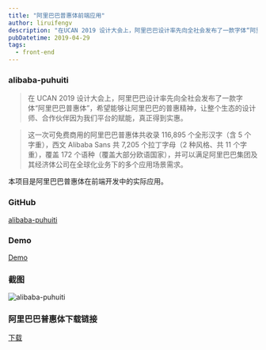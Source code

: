 ```yaml
---
title: "阿里巴巴普惠体前端应用"
author: liruifengv
description: "在UCAN 2019 设计大会上，阿里巴巴设计率先向全社会发布了一款字体“阿里巴巴普惠体”，希望能够让阿里巴巴的普惠精神，让整个生态的设计师、合作伙伴因为我们平台的赋能，真正得到实惠。本项目是阿里巴巴普惠体在前端开发中的实际应用。"
pubDatetime: 2019-04-29
tags:
  - front-end
---
```


### alibaba-puhuiti

> 在 UCAN 2019 设计大会上，阿里巴巴设计率先向全社会发布了一款字体“阿里巴巴普惠体”，希望能够让阿里巴巴的普惠精神，让整个生态的设计师、合作伙伴因为我们平台的赋能，真正得到实惠。

> 这一次可免费商用的阿里巴巴普惠体共收录 116,895 个全形汉字（含 5 个字重），西文 Alibaba Sans 共 7,205 个拉丁字母（2 种风格、共 11 个字重），覆盖 172 个语种（覆盖大部分欧语国家），并可以满足阿里巴巴集团及其经济体公司在全球化业务下的多个应用场景需求。

本项目是阿里巴巴普惠体在前端开发中的实际应用。

### GitHub

[alibaba-puhuiti](https://github.com/liruifengv/alibaba-puhuiti)

### Demo

[Demo](https://liruifengv.github.io/alibaba-puhuiti/index.html)

### 截图

![alibaba-puhuiti](https://bucket.liruifengv.com/alibaba-puhuiti/screenshot.png)

### 阿里巴巴普惠体下载链接

[下载](https://alibabafont.taobao.com/wow/alibabafont/act/alifont)
